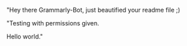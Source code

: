 

"Hey there Grammarly-Bot, just beautified your readme file ;)

"Testing with permissions given.

Hello world."